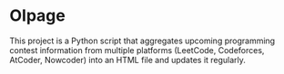 # OIpage
This project is a Python script that aggregates upcoming programming contest information from multiple platforms (LeetCode, Codeforces, AtCoder, Nowcoder) into an HTML file and updates it regularly.
